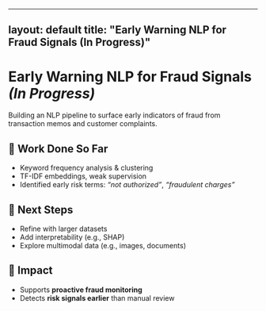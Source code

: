 
---
layout: default
title: "Early Warning NLP for Fraud Signals (In Progress)"
---

# Early Warning NLP for Fraud Signals *(In Progress)*

Building an NLP pipeline to surface early indicators of fraud from transaction memos and customer complaints.  

## 🔹 Work Done So Far
- Keyword frequency analysis & clustering
- TF-IDF embeddings, weak supervision
- Identified early risk terms: *“not authorized”*, *“fraudulent charges”*

## 🔹 Next Steps
- Refine with larger datasets
- Add interpretability (e.g., SHAP)
- Explore multimodal data (e.g., images, documents)

## 🔹 Impact
- Supports **proactive fraud monitoring**
- Detects **risk signals earlier** than manual review
